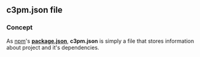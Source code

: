 ## c3pm.json file

### Concept

As [npm][npm website]'s [**package.json**][npm website/json], **c3pm.json**
is simply a file that stores information about project and it's dependencies.

[npm website]: https://www.npmjs.com/
[npm website/json]: https://docs.npmjs.com/getting-started/using-a-package.json